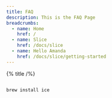 ```yaml
---
title: FAQ
description: This is the FAQ Page
breadcrumbs:
  - name: Home
    href: /
  - name: Slice
    href: /docs/slice
  - name: Hello Amanda
    href: /docs/slice/getting-started
---
```


{% title /%}

```shell

brew install ice

```
